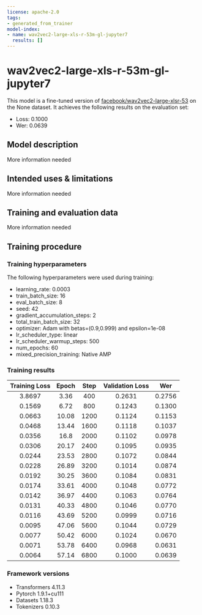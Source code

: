 ```yaml
---
license: apache-2.0
tags:
- generated_from_trainer
model-index:
- name: wav2vec2-large-xls-r-53m-gl-jupyter7
  results: []
---
```


<!-- This model card has been generated automatically according to the information the Trainer had access to. You
should probably proofread and complete it, then remove this comment. -->

# wav2vec2-large-xls-r-53m-gl-jupyter7

This model is a fine-tuned version of [facebook/wav2vec2-large-xlsr-53](https://huggingface.co/facebook/wav2vec2-large-xlsr-53) on the None dataset.
It achieves the following results on the evaluation set:
- Loss: 0.1000
- Wer: 0.0639

## Model description

More information needed

## Intended uses & limitations

More information needed

## Training and evaluation data

More information needed

## Training procedure

### Training hyperparameters

The following hyperparameters were used during training:
- learning_rate: 0.0003
- train_batch_size: 16
- eval_batch_size: 8
- seed: 42
- gradient_accumulation_steps: 2
- total_train_batch_size: 32
- optimizer: Adam with betas=(0.9,0.999) and epsilon=1e-08
- lr_scheduler_type: linear
- lr_scheduler_warmup_steps: 500
- num_epochs: 60
- mixed_precision_training: Native AMP

### Training results

| Training Loss | Epoch | Step | Validation Loss | Wer    |
|:-------------:|:-----:|:----:|:---------------:|:------:|
| 3.8697        | 3.36  | 400  | 0.2631          | 0.2756 |
| 0.1569        | 6.72  | 800  | 0.1243          | 0.1300 |
| 0.0663        | 10.08 | 1200 | 0.1124          | 0.1153 |
| 0.0468        | 13.44 | 1600 | 0.1118          | 0.1037 |
| 0.0356        | 16.8  | 2000 | 0.1102          | 0.0978 |
| 0.0306        | 20.17 | 2400 | 0.1095          | 0.0935 |
| 0.0244        | 23.53 | 2800 | 0.1072          | 0.0844 |
| 0.0228        | 26.89 | 3200 | 0.1014          | 0.0874 |
| 0.0192        | 30.25 | 3600 | 0.1084          | 0.0831 |
| 0.0174        | 33.61 | 4000 | 0.1048          | 0.0772 |
| 0.0142        | 36.97 | 4400 | 0.1063          | 0.0764 |
| 0.0131        | 40.33 | 4800 | 0.1046          | 0.0770 |
| 0.0116        | 43.69 | 5200 | 0.0999          | 0.0716 |
| 0.0095        | 47.06 | 5600 | 0.1044          | 0.0729 |
| 0.0077        | 50.42 | 6000 | 0.1024          | 0.0670 |
| 0.0071        | 53.78 | 6400 | 0.0968          | 0.0631 |
| 0.0064        | 57.14 | 6800 | 0.1000          | 0.0639 |


### Framework versions

- Transformers 4.11.3
- Pytorch 1.9.1+cu111
- Datasets 1.18.3
- Tokenizers 0.10.3
